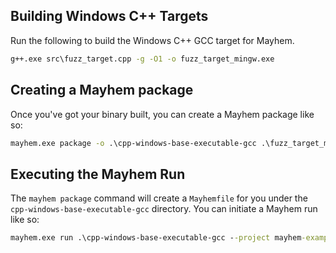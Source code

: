 ## Building Windows C++ Targets

Run the following to build the Windows C++ GCC target for Mayhem.

```cmd
g++.exe src\fuzz_target.cpp -g -O1 -o fuzz_target_mingw.exe
```

## Creating a Mayhem package

Once you've got your binary built, you can create a Mayhem package like so:

```cmd
mayhem.exe package -o .\cpp-windows-base-executable-gcc .\fuzz_target_mingw.exe
```

## Executing the Mayhem Run

The `mayhem package` command will create a `Mayhemfile` for you under the `cpp-windows-base-executable-gcc` directory. You can initiate a Mayhem run like so:

```cmd
mayhem.exe run .\cpp-windows-base-executable-gcc --project mayhem-examples --target cpp-windows-base-executable-gcc --duration 90
```